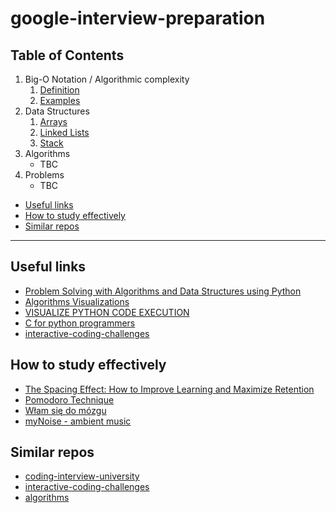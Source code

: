 # google-interview-preparation

## Table of Contents
1. Big-O Notation / Algorithmic complexity
    1. [Definition](https://github.com/rszamszur/google-interview-preparation/blob/master/1.Big-O_Notation/1.Definition.ipynb)
    2. [Examples](https://github.com/rszamszur/google-interview-preparation/blob/master/1.Big-O_Notation/1.Examples.ipynb)
2. Data Structures
   1. [Arrays](https://github.com/rszamszur/google-interview-preparation/tree/master/2.Data_Structures/1.Arrays)
   2. [Linked Lists](https://github.com/rszamszur/google-interview-preparation/tree/master/2.Data_Structures/2.Linked_Lists)
   3. [Stack](https://github.com/rszamszur/google-interview-preparation/tree/master/2.Data_Structures/3.Stack)
3. Algorithms
    - TBC
4. Problems
    - TBC
- [Useful links](#useful-links)
- [How to study effectively](#how-to-study-effectively)
- [Similar repos](#similar-repos)
---

## Useful links

- [Problem Solving with Algorithms and Data Structures using Python](https://runestone.academy/runestone/books/published/pythonds/index.html)
- [Algorithms Visualizations](https://www.cs.usfca.edu/~galles/visualization/Algorithms.html)
- [VISUALIZE PYTHON CODE EXECUTION](https://pythontutor.com/)
- [C for python programmers](https://realpython.com/c-for-python-programmers/)
- [interactive-coding-challenges](https://github.com/donnemartin/interactive-coding-challenges)

## How to study effectively

- [The Spacing Effect: How to Improve Learning and Maximize Retention](https://fs.blog/2018/12/spacing-effect/)
- [Pomodoro Technique](https://francescocirillo.com/pages/pomodoro-technique)
- [Włam się do mózgu](https://altenberg.pl/wlam-sie-do-mozgu-radek-kotarski/) 
- [myNoise - ambient music](https://mynoise.net/)

## Similar repos

- [coding-interview-university](https://github.com/jwasham/coding-interview-university)
- [interactive-coding-challenges](https://github.com/donnemartin/interactive-coding-challenges)
- [algorithms](https://github.com/keon/algorithms)

